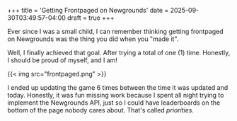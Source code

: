 +++
title = 'Getting Frontpaged on Newgrounds'
date = 2025-09-30T03:49:57-04:00
draft = true
+++

Ever since I was a small child, I can remember thinking getting frontpaged on Newgrounds was the thing you did when you "made it".

Well, I finally achieved that goal. After trying a total of one (1) time. Honestly, I should be proud of myself, and I am!

{{< img src="frontpaged.png" >}}

I ended up updating the game 6 times between the time it was updated and today. Honestly, it was fun missing work because I spent all night trying to implement the Newgrounds API, just so I could have leaderboards on the bottom of the page nobody cares about. That's called *priorities*.